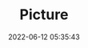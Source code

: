 ---
weight: 1
images:
- /images/edited/8.jpeg
title: Picture
date: 2022-06-12 05:35:43
tags: [luminar neo,work]
---